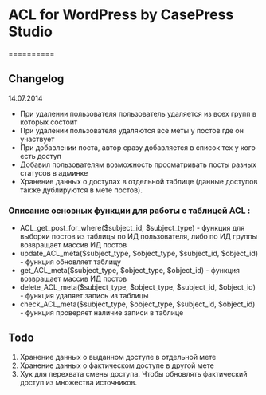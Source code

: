 # ACL for WordPress by CasePress Studio
==========
## Changelog 
14.07.2014
* При удалении пользователя пользователь удаляется из всех групп в которых состоит
* При удалении пользователя удаляются все меты у постов где он участвует
* При добавлении поста, автор сразу добавляется в список тех у кого есть доступ
* Добавил пользователям возможность просматривать посты разных статусов в админке
* Хранение данных о доступах в отдельной таблице (данные доступов также дублируются в мете постов).
### Описание основных функции для работы с таблицей ACL :
* ACL_get_post_for_where($subject_id, $subject_type) - функция для выборки постов из таблицы по ИД пользователя, либо по ИД группы возвращает массив ИД постов
* update_ACL_meta($subject_type, $object_type, $subject_id, $object_id) - функция обновляет таблицу
* get_ACL_meta($subject_type, $object_type, $object_id) - функция возвращает массив ИД постов
* delete_ACL_meta($subject_type, $object_type, $subject_id, $object_id) - функция удаляет запись из таблицы
* check_ACL_meta($subject_type, $object_type, $subject_id, $object_id) - функция проверяет наличие записи в таблице

## Todo
1. Хранение данных о выданном доступе в отдельной мете
2. Хранение данных о фактическом доступе в другой мете
3. Хук для перехвата смены доступа. Чтобы обновлять фактический доступ из множества источников.

